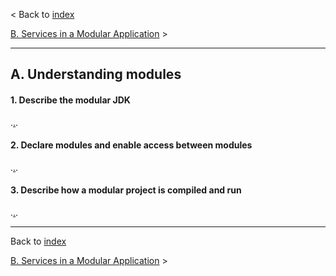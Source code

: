 < Back to [index](README.md)

[B. Services in a Modular Application](B-ServicesInAModularApplication.md) &gt;

---
## A. Understanding modules
#### 1. Describe the modular JDK
.[.](https://www.youtube.com/watch?v=OxktYlmUySc&list=PL81q21TzR8w9WbIqRQ2Au_ifLy-iw8fED&index=39).

#### 2. Declare modules and enable access between modules
.[.](https://www.youtube.com/watch?v=9vus1K8wXrY&list=PL81q21TzR8w9WbIqRQ2Au_ifLy-iw8fED&index=41).

#### 3. Describe how a modular project is compiled and run
.[.](https://www.youtube.com/watch?v=JNwY6qUOeY4&list=PL81q21TzR8w9WbIqRQ2Au_ifLy-iw8fED&index=40).

---
Back to [index](README.md)

[B. Services in a Modular Application](B-ServicesInAModularApplication.md) &gt;
